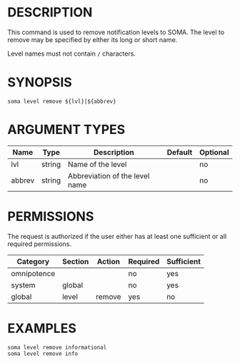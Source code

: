 # DESCRIPTION

This command is used to remove notification levels to SOMA.
The level to remove may be specified by either its long or short
name.

Level names must not contain `/` characters.

# SYNOPSIS

```
soma level remove ${lvl}|${abbrev}
```

# ARGUMENT TYPES

Name | Type |     Description   | Default | Optional
 --- |  --- | ----------------- | ------- | --------
lvl | string | Name of the level | | no
abbrev | string | Abbreviation of the level name | | no

# PERMISSIONS

The request is authorized if the user either has at least one
sufficient or all required permissions.

Category | Section | Action | Required | Sufficient
 ------- | ------- | ------ | -------- | ----------
omnipotence | | | no | yes
system | global | | no | yes
global | level | remove | yes | no

# EXAMPLES

```
soma level remove informational
soma level remove info 
```
